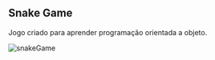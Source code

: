 ## Snake Game

Jogo criado para aprender programação orientada a objeto.

![snakeGame](https://user-images.githubusercontent.com/44127778/78267011-e01f5b80-74dc-11ea-931d-9858ac15a11d.png)

